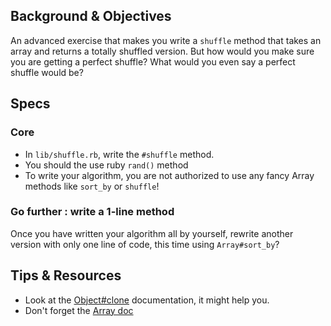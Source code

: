 ## Background & Objectives

An advanced exercise that makes you write a `shuffle` method that takes an array and returns a totally shuffled version. But how would you make sure you are getting a perfect shuffle? What would you even say a perfect shuffle would be?

## Specs

### Core
- In `lib/shuffle.rb`, write the `#shuffle` method.
- You should the use ruby `rand()` method
- To write your algorithm, you are not authorized to use any fancy Array methods like `sort_by` or `shuffle`!

### Go further : write a 1-line method

Once you have written your algorithm all by yourself, rewrite another version with only one line of code, this time using `Array#sort_by`?

## Tips & Resources

- Look at the [Object#clone](http://ruby-doc.org/core-2.1.2/Object.html#method-i-clone) documentation, it might help you.
- Don't forget the [Array doc](http://www.ruby-doc.org/core-2.1.2/Array.html)